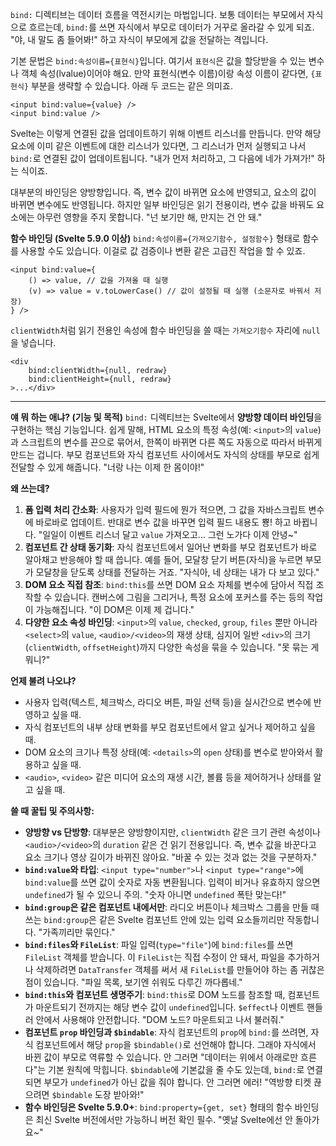 `bind:` 디렉티브는 데이터 흐름을 역전시키는 마법입니다. 보통 데이터는 부모에서 자식으로 흐르는데, `bind:`를 쓰면 자식에서 부모로 데이터가 거꾸로 올라갈 수 있게 되죠. "야, 내 말도 좀 들어봐!" 하고 자식이 부모에게 값을 전달하는 격입니다.

기본 문법은 `bind:속성이름={표현식}`입니다. 여기서 `표현식`은 값을 할당받을 수 있는 변수나 객체 속성(lvalue)이어야 해요. 만약 표현식(변수 이름)이랑 속성 이름이 같다면, `{표현식}` 부분을 생략할 수 있습니다. 아래 두 코드는 같은 의미죠.

```svelte
<input bind:value={value} />
<input bind:value />
```

Svelte는 이렇게 연결된 값을 업데이트하기 위해 이벤트 리스너를 만듭니다. 만약 해당 요소에 이미 같은 이벤트에 대한 리스너가 있다면, 그 리스너가 먼저 실행되고 나서 `bind:`로 연결된 값이 업데이트됩니다. "내가 먼저 처리하고, 그 다음에 네가 가져가!" 하는 식이죠.

대부분의 바인딩은 양방향입니다. 즉, 변수 값이 바뀌면 요소에 반영되고, 요소의 값이 바뀌면 변수에도 반영됩니다. 하지만 일부 바인딩은 읽기 전용이라, 변수 값을 바꿔도 요소에는 아무런 영향을 주지 못합니다. "넌 보기만 해, 만지는 건 안 돼."

**함수 바인딩 (Svelte 5.9.0 이상)**
`bind:속성이름={가져오기함수, 설정함수}` 형태로 함수를 사용할 수도 있습니다. 이걸로 값 검증이나 변환 같은 고급진 작업을 할 수 있죠.

```svelte
<input bind:value={
	() => value, // 값을 가져올 때 실행
	(v) => value = v.toLowerCase() // 값이 설정될 때 실행 (소문자로 바꿔서 저장)
} />
```

`clientWidth`처럼 읽기 전용인 속성에 함수 바인딩을 쓸 때는 `가져오기함수` 자리에 `null`을 넣습니다.

```svelte
<div
	bind:clientWidth={null, redraw}
	bind:clientHeight={null, redraw}
>...</div>
```

---

**얘 뭐 하는 애냐? (기능 및 목적)**
`bind:` 디렉티브는 Svelte에서 **양방향 데이터 바인딩**을 구현하는 핵심 기능입니다. 쉽게 말해, HTML 요소의 특정 속성(예: `<input>`의 `value`)과 스크립트의 변수를 끈으로 묶어서, 한쪽이 바뀌면 다른 쪽도 자동으로 따라서 바뀌게 만드는 겁니다. 부모 컴포넌트와 자식 컴포넌트 사이에서도 자식의 상태를 부모로 쉽게 전달할 수 있게 해줍니다. "너랑 나는 이제 한 몸이야!"

**왜 쓰는데?**
1.  **폼 입력 처리 간소화**: 사용자가 입력 필드에 뭔가 적으면, 그 값을 자바스크립트 변수에 바로바로 업데이트. 반대로 변수 값을 바꾸면 입력 필드 내용도 뿅! 하고 바뀝니다. "일일이 이벤트 리스너 달고 `value` 가져오고... 그런 노가다 이제 안녕~"
2.  **컴포넌트 간 상태 동기화**: 자식 컴포넌트에서 일어난 변화를 부모 컴포넌트가 바로 알아채고 반응해야 할 때 씁니다. 예를 들어, 모달창 닫기 버튼(자식)을 누르면 부모가 모달창을 닫도록 상태를 전달하는 거죠. "자식아, 네 상태는 내가 다 보고 있다."
3.  **DOM 요소 직접 참조**: `bind:this`를 쓰면 DOM 요소 자체를 변수에 담아서 직접 조작할 수 있습니다. 캔버스에 그림을 그리거나, 특정 요소에 포커스를 주는 등의 작업이 가능해집니다. "이 DOM은 이제 제 겁니다."
4.  **다양한 요소 속성 바인딩**: `<input>`의 `value`, `checked`, `group`, `files` 뿐만 아니라 `<select>`의 `value`, `<audio>/<video>`의 재생 상태, 심지어 일반 `<div>`의 크기(`clientWidth`, `offsetHeight`)까지 다양한 속성을 묶을 수 있습니다. "못 묶는 게 뭐니?"

**언제 불려 나오냐?**
*   사용자 입력(텍스트, 체크박스, 라디오 버튼, 파일 선택 등)을 실시간으로 변수에 반영하고 싶을 때.
*   자식 컴포넌트의 내부 상태 변화를 부모 컴포넌트에서 알고 싶거나 제어하고 싶을 때.
*   DOM 요소의 크기나 특정 상태(예: `<details>`의 `open` 상태)를 변수로 받아와서 활용하고 싶을 때.
*   `<audio>`, `<video>` 같은 미디어 요소의 재생 시간, 볼륨 등을 제어하거나 상태를 알고 싶을 때.

**쓸 때 꿀팁 및 주의사항:**
*   **양방향 vs 단방향**: 대부분은 양방향이지만, `clientWidth` 같은 크기 관련 속성이나 `<audio>/<video>`의 `duration` 같은 건 읽기 전용입니다. 즉, 변수 값을 바꾼다고 요소 크기나 영상 길이가 바뀌진 않아요. "바꿀 수 있는 것과 없는 것을 구분하자."
*   **`bind:value`와 타입**: `<input type="number">`나 `<input type="range">`에 `bind:value`를 쓰면 값이 숫자로 자동 변환됩니다. 입력이 비거나 유효하지 않으면 `undefined`가 될 수 있으니 주의. "숫자 아니면 `undefined` 폭탄 맞는다!"
*   **`bind:group`은 같은 컴포넌트 내에서만**: 라디오 버튼이나 체크박스 그룹을 만들 때 쓰는 `bind:group`은 같은 Svelte 컴포넌트 안에 있는 입력 요소들끼리만 작동합니다. "가족끼리만 묶인다."
*   **`bind:files`와 `FileList`**: 파일 입력(`type="file"`)에 `bind:files`를 쓰면 `FileList` 객체를 받습니다. 이 `FileList`는 직접 수정이 안 돼서, 파일을 추가하거나 삭제하려면 `DataTransfer` 객체를 써서 새 `FileList`를 만들어야 하는 좀 귀찮은 점이 있습니다. "파일 목록, 보기엔 쉬워도 다루긴 까다롭네."
*   **`bind:this`와 컴포넌트 생명주기**: `bind:this`로 DOM 노드를 참조할 때, 컴포넌트가 마운트되기 전까지는 해당 변수 값이 `undefined`입니다. `$effect`나 이벤트 핸들러 안에서 사용해야 안전합니다. "DOM 노드? 마운트되고 나서 불러줘."
*   **컴포넌트 `prop` 바인딩과 `$bindable`**: 자식 컴포넌트의 `prop`에 `bind:`를 쓰려면, 자식 컴포넌트에서 해당 `prop`을 `$bindable()`로 선언해야 합니다. 그래야 자식에서 바뀐 값이 부모로 역류할 수 있습니다. 안 그러면 "데이터는 위에서 아래로만 흐른다"는 기본 원칙에 막힙니다. `$bindable`에 기본값을 줄 수도 있는데, `bind:`로 연결되면 부모가 `undefined`가 아닌 값을 줘야 합니다. 안 그러면 에러! "역방향 티켓 끊으려면 `$bindable` 도장 받아와!"
*   **함수 바인딩은 Svelte 5.9.0+**: `bind:property={get, set}` 형태의 함수 바인딩은 최신 Svelte 버전에서만 가능하니 버전 확인 필수. "옛날 Svelte에선 안 돌아가요~"